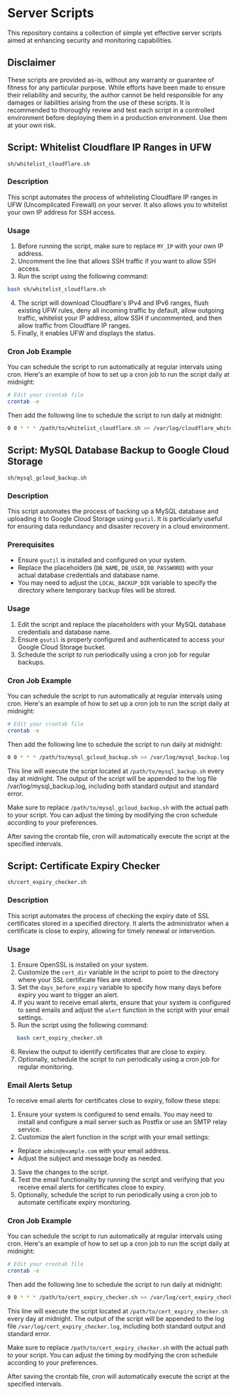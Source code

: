 # Server Scripts

This repository contains a collection of simple yet effective server scripts aimed at enhancing security and monitoring capabilities.

## Disclaimer

These scripts are provided as-is, without any warranty or guarantee of fitness for any particular purpose. While efforts have been made to ensure their reliability and security, the author cannot be held responsible for any damages or liabilities arising from the use of these scripts. It is recommended to thoroughly review and test each script in a controlled environment before deploying them in a production environment. Use them at your own risk.

## Script: Whitelist Cloudflare IP Ranges in UFW

`sh/whitelist_cloudflare.sh`

### Description
This script automates the process of whitelisting Cloudflare IP ranges in UFW (Uncomplicated Firewall) on your server. It also allows you to whitelist your own IP address for SSH access.

### Usage
1. Before running the script, make sure to replace `MY_IP` with your own IP address.
2. Uncomment the line that allows SSH traffic if you want to allow SSH access.
3. Run the script using the following command:
```bash
bash sh/whitelist_cloudflare.sh
```
4. The script will download Cloudflare's IPv4 and IPv6 ranges, flush existing UFW rules, deny all incoming traffic by default, allow outgoing traffic, whitelist your IP address, allow SSH if uncommented, and then allow traffic from Cloudflare IP ranges.
5. Finally, it enables UFW and displays the status.

### Cron Job Example
You can schedule the script to run automatically at regular intervals using cron. Here's an example of how to set up a cron job to run the script daily at midnight:

```bash
# Edit your crontab file
crontab -e
```

Then add the following line to schedule the script to run daily at midnight:

```bash
0 0 * * * /path/to/whitelist_cloudflare.sh >> /var/log/cloudflare_whitelist.log 2>&1
```

## Script: MySQL Database Backup to Google Cloud Storage

`sh/mysql_gcloud_backup.sh`

### Description
This script automates the process of backing up a MySQL database and uploading it to Google Cloud Storage using `gsutil`. It is particularly useful for ensuring data redundancy and disaster recovery in a cloud environment.

### Prerequisites
- Ensure `gsutil` is installed and configured on your system.
- Replace the placeholders (`DB_NAME`, `DB_USER`, `DB_PASSWORD`) with your actual database credentials and database name.
- You may need to adjust the `LOCAL_BACKUP_DIR` variable to specify the directory where temporary backup files will be stored.

### Usage
1. Edit the script and replace the placeholders with your MySQL database credentials and database name.
2. Ensure `gsutil` is properly configured and authenticated to access your Google Cloud Storage bucket.
3. Schedule the script to run periodically using a cron job for regular backups.

### Cron Job Example
You can schedule the script to run automatically at regular intervals using cron. Here's an example of how to set up a cron job to run the script daily at midnight:

```bash
# Edit your crontab file
crontab -e
```

Then add the following line to schedule the script to run daily at midnight:

```bash
0 0 * * * /path/to/mysql_gcloud_backup.sh >> /var/log/mysql_backup.log 2>&1
```

This line will execute the script located at `/path/to/mysql_backup.sh` every day at midnight. The output of the script will be appended to the log file /var/log/mysql_backup.log, including both standard output and standard error.

Make sure to replace `/path/to/mysql_gcloud_backup.sh` with the actual path to your script. You can adjust the timing by modifying the cron schedule according to your preferences.

After saving the crontab file, cron will automatically execute the script at the specified intervals.

## Script: Certificate Expiry Checker

`sh/cert_expiry_checker.sh`

### Description
This script automates the process of checking the expiry date of SSL certificates stored in a specified directory. It alerts the administrator when a certificate is close to expiry, allowing for timely renewal or intervention.

### Usage
1. Ensure OpenSSL is installed on your system.
2. Customize the `cert_dir` variable in the script to point to the directory where your SSL certificate files are stored.
3. Set the `days_before_expiry` variable to specify how many days before expiry you want to trigger an alert.
4. If you want to receive email alerts, ensure that your system is configured to send emails and adjust the `alert` function in the script with your email settings.
5. Run the script using the following command:
```bash
   bash cert_expiry_checker.sh
```

6. Review the output to identify certificates that are close to expiry.
7. Optionally, schedule the script to run periodically using a cron job for regular monitoring.

### Email Alerts Setup
To receive email alerts for certificates close to expiry, follow these steps:

1. Ensure your system is configured to send emails. You may need to install and configure a mail server such as Postfix or use an SMTP relay service.
2. Customize the alert function in the script with your email settings:
- Replace `admin@example.com` with your email address.
- Adjust the subject and message body as needed.
3. Save the changes to the script.
4. Test the email functionality by running the script and verifying that you receive email alerts for certificates close to expiry.
5. Optionally, schedule the script to run periodically using a cron job to automate certificate expiry monitoring.


### Cron Job Example
You can schedule the script to run automatically at regular intervals using cron. Here's an example of how to set up a cron job to run the script daily at midnight:

```bash
# Edit your crontab file
crontab -e
```

Then add the following line to schedule the script to run daily at midnight:

```bash
0 0 * * * /path/to/cert_expiry_checker.sh >> /var/log/cert_expiry_checker.log 2>&1
```

This line will execute the script located at `/path/to/cert_expiry_checker.sh` every day at midnight. The output of the script will be appended to the log file `/var/log/cert_expiry_checker.log`, including both standard output and standard error.

Make sure to replace `/path/to/cert_expiry_checker.sh` with the actual path to your script. You can adjust the timing by modifying the cron schedule according to your preferences.

After saving the crontab file, cron will automatically execute the script at the specified intervals.